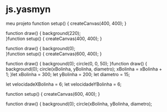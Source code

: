 # js.yasmyn
meu projeto
function setup() {
  createCanvas(400, 400);
}

function draw() {
  background(220);     
}function setup() {
  createCanvas(400, 400);
}

function draw() {
  background(0);     
}function setup() {
    createCanvas(600, 400);
}

function draw() {
    background(0);
    circle(0, 0, 50);
}function draw() {
    background(0);
    circle(xBolinha, yBolinha, diametro);
    xBolinha = xBolinha + 1;
}let xBolinha = 300;
let yBolinha = 200;
let diametro = 15;

let velocidadeXBolinha = 6;
let velocidadeYBolinha = 6;

function setup() {
    createCanvas(600, 400);
}

function draw() {
    background(0);
    circle(xBolinha, yBolinha, diametro);
